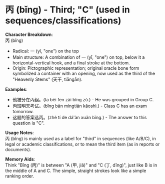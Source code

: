 # **丙 (bǐng) - Third; "C" (used in sequences/classifications)**

**Character Breakdown**:  
丙 (bǐng)  
- Radical: 一 (yī, "one") on the top  
- Main structure: A combination of 一 (yī, "one") on top, below it a horizontal-vertical hook, and a final stroke at the bottom.  
- Origin: Pictographic representation; original oracle bone form symbolized a container with an opening, now used as the third of the "Heavenly Stems" (天干, tiāngān).

**Examples**:  
- 他被分在丙组。(tā bèi fēn zài bǐng zǔ.) - He was grouped in Group C.  
- 丙班明天考试。(bǐng bān míngtiān kǎoshì.) - Class C has an exam tomorrow.  
- 这题的答案选丙。(zhè tí de dá'àn xuǎn bǐng.) - The answer to this question is "C".

**Usage Notes**:  
丙 (bǐng) is mainly used as a label for "third" in sequences (like A/B/C), in legal or academic classifications, or to mean the third item (as in reports or documents).

**Memory Aids**:  
Think "Bǐng (丙)" is between "A (甲, jiǎ)" and "C (丁, dīng)", just like B is in the middle of A and C. The simple, straight strokes look like a simple ranking order.